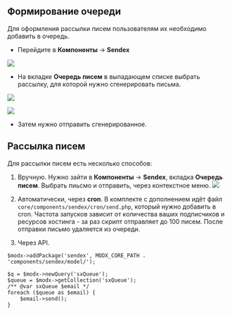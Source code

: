 ## Формирование очереди
Для оформления рассылки писем пользователям их необходимо добавить в очередь.

* Перейдите в **Компоненты** -> **Sendex**

[![](http://file.modx.pro/files/3/f/0/3f0e673a7ed51e205d2e683d35914390s.jpg)](http://file.modx.pro/files/3/f/0/3f0e673a7ed51e205d2e683d35914390.png)

* На вкладке **Очередь писем** в выпадающем списке выбрать рассылку, для которой нужно сгенерировать письма.

[![](http://file.modx.pro/files/5/0/9/5099cea4f7eb982ef5ca4ee59faca458s.jpg)](http://file.modx.pro/files/5/0/9/5099cea4f7eb982ef5ca4ee59faca458.png)

[![](http://file.modx.pro/files/4/1/a/41ae797ee96de03bf8c634e72e722bc9s.jpg)](http://file.modx.pro/files/4/1/a/41ae797ee96de03bf8c634e72e722bc9.png)

* Затем нужно отправить сгенерированное.

## Рассылка писем
Для рассылки писем есть несколько способов:

1. Вручную. Нужно зайти в **Компоненты** -> **Sendex**, вкладка **Очередь писем**. Выбрать пиьсмо и отправить, через контекстное меню.
[![](http://file.modx.pro/files/4/1/a/41ae797ee96de03bf8c634e72e722bc9s.jpg)](http://file.modx.pro/files/4/1/a/41ae797ee96de03bf8c634e72e722bc9.png)

2. Автоматически, через **cron**. В комплекте с дополнением идёт файл `core/components/sendex/cron/send.php`, который нужно добавить в cron.
Частота запусков зависит от количества ваших подписчиков и ресурсов хостинга - за раз скрипт отправляет до 100 писем. После отправки письмо удаляется из очереди.

3. Через API.
```
$modx->addPackage('sendex', MODX_CORE_PATH . 'components/sendex/model/');

$q = $modx->newQuery('sxQueue');
$queue = $modx->getCollection('sxQueue');
/** @var sxQueue $email */
foreach ($queue as $email) {
	$email->send();
}
```